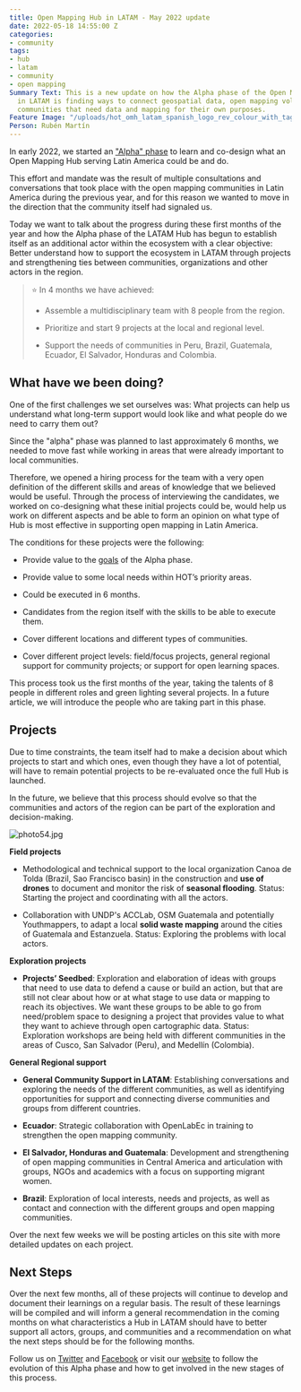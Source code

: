 ```yaml
---
title: Open Mapping Hub in LATAM - May 2022 update
date: 2022-05-18 14:55:00 Z
categories:
- community
tags:
- hub
- latam
- community
- open mapping
Summary Text: This is a new update on how the Alpha phase of the Open Mapping Hub
  in LATAM is finding ways to connect geospatial data, open mapping volunteers and
  communities that need data and mapping for their own purposes.
Feature Image: "/uploads/hot_omh_latam_spanish_logo_rev_colour_with_tagline-2110x1176.jpeg"
Person: Rubén Martín
---
```



In early 2022, we started an ["Alpha" phase](https://www.hotosm.org/updates/open-mapping-hub-in-latam-december-2021-update/) to learn and co-design what an Open Mapping Hub serving Latin America could be and do.

This effort and mandate was the result of multiple consultations and conversations that took place with the open mapping communities in Latin America during the previous year, and for this reason we wanted to move in the direction that the community itself had signaled us.

Today we want to talk about the progress during these first months of the year and how the Alpha phase of the LATAM Hub has begun to establish itself as an additional actor within the ecosystem with a clear objective: Better understand how to support the ecosystem in LATAM through projects and strengthening ties between communities, organizations and other actors in the region.

> ⭐️ In 4 months we have achieved:
>
> * Assemble a multidisciplinary team with 8 people from the region.
>
> * Prioritize and start 9 projects at the local and regional level.
>
> * Support the needs of communities in Peru, Brazil, Guatemala, Ecuador, El Salvador, Honduras and Colombia.

## **What have we been doing?**

One of the first challenges we set ourselves was: What projects can help us understand what long-term support would look like and what people do we need to carry them out?

Since the "alpha" phase was planned to last approximately 6 months, we needed to move fast while working in areas that were already important to local communities.

Therefore, we opened a hiring process for the team with a very open definition of the different skills and areas of knowledge that we believed would be useful. Through the process of interviewing the candidates, we worked on co-designing what these initial projects could be, would help us work on different aspects and be able to form an opinion on what type of Hub is most effective in supporting open mapping in Latin America.

The conditions for these projects were the following:

* Provide value to the [goals](https://www.hotosm.org/updates/open-mapping-hub-in-latam-december-2021-update/) of the Alpha phase.

* Provide value to some local needs within HOT’s priority areas.

* Could be executed in 6 months.

* Candidates from the region itself with the skills to be able to execute them.

* Cover different locations and different types of communities.

* Cover different project levels: field/focus projects, general regional support for community projects; or support for open learning spaces.

This process took us the first months of the year, taking the talents of 8 people in different roles and green lighting several projects. In a future article, we will introduce the people who are taking part in this phase.

## **Projects**

Due to time constraints, the team itself had to make a decision about which projects to start and which ones, even though they have a lot of potential, will have to remain potential projects to be re-evaluated once the full Hub is launched.

In the future, we believe that this process should evolve so that the communities and actors of the region can be part of the exploration and decision-making.

![photo54.jpg](/uploads/photo54.jpg)

**Field projects**

* Methodological and technical support to the local organization Canoa de Tolda (Brazil, Sao Francisco basin) in the construction and **use of drones** to document and monitor the risk of **seasonal flooding**. Status: Starting the project and coordinating with all the actors.

* Collaboration with UNDP's ACCLab, OSM Guatemala and potentially Youthmappers, to adapt a local **solid waste mapping** around the cities of Guatemala and Estanzuela. Status: Exploring the problems with local actors.

**Exploration projects**

* **Projects’ Seedbed**: Exploration and elaboration of ideas with groups that need to use data to defend a cause or build an action, but that are still not clear about how or at what stage to use data or mapping to reach its objectives. We want these groups to be able to go from need/problem space to designing a project that provides value to what they want to achieve through open cartographic data. Status: Exploration workshops are being held with different communities in the areas of Cusco, San Salvador (Peru), and Medellín (Colombia).

**General Regional support**

* **General Community Support in LATAM**: Establishing conversations and exploring the needs of the different communities, as well as identifying opportunities for support and connecting diverse communities and groups from different countries.

* **Ecuador**: Strategic collaboration with OpenLabEc in training to strengthen the open mapping community.

* **El Salvador, Honduras and Guatemala**: Development and strengthening of open mapping communities in Central America and articulation with groups, NGOs and academics with a focus on supporting migrant women.

* **Brazil**: Exploration of local interests, needs and projects, as well as contact and connection with the different groups and open mapping communities.

Over the next few weeks we will be posting articles on this site with more detailed updates on each project.

## **Next Steps**

Over the next few months, all of these projects will continue to develop and document their learnings on a regular basis. The result of these learnings will be compiled and will inform a general recommendation in the coming months on what characteristics a Hub in LATAM should have to better support all actors, groups, and communities and a recommendation on what the next steps should be for the following months.

Follow us on [Twitter](https://twitter.com/mapeoabierto_la) and [Facebook](https://www.facebook.com/Mapeo-abierto-Am%C3%A9rica-Latina-102804808622456/) or visit our [website](https://www.hotosm.org/hubs/latam-hub) to follow the evolution of this Alpha phase and how to get involved in the new stages of this process.